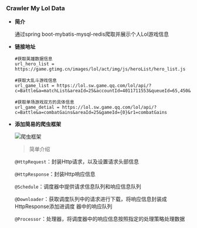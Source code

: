 ### Crawler My Lol Data

* **简介** 

  通过spring boot-mybatis-mysql-redis爬取并展示个人Lol游戏信息

* **链接地址**

  ```properties
  #获取英雄数据信息
  url_hero_list = https://game.gtimg.cn/images/lol/act/img/js/heroList/hero_list.js
  
  #获取大乱斗游戏信息
  url_game_list = https://lol.sw.game.qq.com/lol/api/?c=Battle&a=matchList&areaId=25&accountId=4011711553&queueId=65,450&r1=matchList
  
  #获取单场游戏双方的具体信息
  url_game_detial = https://lol.sw.game.qq.com/lol/api/?c=Battle&a=combatGains&areaId=25&gameId={0}&r1=combatGains
  ```

* **添加简易的爬虫框架**

  <img src="C:\Users\86157\Downloads\未命名文件.png" alt="爬虫框架" style="zoom:100%;" />

  > 简单介绍

  `@HttpRequest`：封装Http请求，以及设置请求头部信息

  `@HttpResponse`：封装Http响应信息

  `@Schedule`：调度器中提供请求信息队列和响应信息队列

  `@Downloader`：获取调度队列中的请求进行下载，将响应信息封装成HttpResponse添加进调度							器中的响应队列

  `@Processor`：处理器，将调度器中的响应信息按照指定的处理策略处理数据
  
  